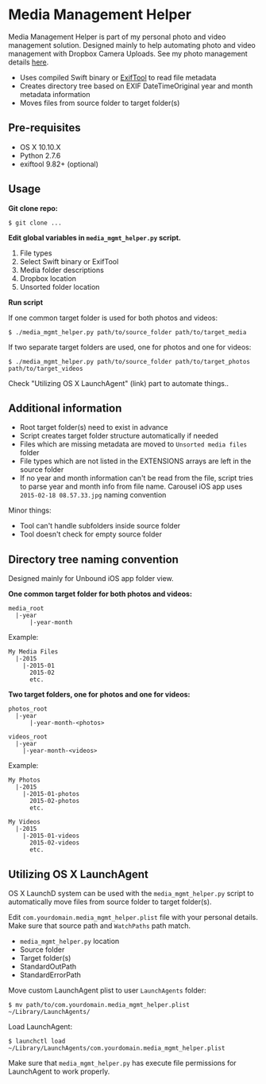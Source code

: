 Media Management Helper
=======================

Media Management Helper is part of my personal photo and video management solution. Designed mainly to help automating photo and video management with Dropbox Camera Uploads. See my photo management details [here](http://www.trrt.me/#!./md/photo_management.md).

- Uses compiled Swift binary or  [ExifTool](http://www.sno.phy.queensu.ca/~phil/exiftool/) to read file metadata
- Creates directory tree based on EXIF DateTimeOriginal year and month metadata information
- Moves files from source folder to target folder(s)

Pre-requisites
--------------

- OS X 10.10.X
- Python 2.7.6
- exiftool 9.82+ (optional)

Usage
-----

**Git clone repo:**

`$ git clone ...`

**Edit global variables in `media_mgmt_helper.py` script.**

1. File types
2. Select Swift binary or ExifTool
3. Media folder descriptions
4. Dropbox location
5. Unsorted folder location

**Run script**

If one common target folder is used for both photos and videos:

`$ ./media_mgmt_helper.py path/to/source_folder path/to/target_media`

If two separate target folders are used, one for photos and one for videos:

`$ ./media_mgmt_helper.py path/to/source_folder path/to/target_photos path/to/target_videos`

Check "Utilizing OS X LaunchAgent" (link) part to automate things..

Additional information
----------------------

- Root target folder(s) need to exist in advance
- Script creates target folder structure automatically if needed
- Files which are missing metadata are moved to `Unsorted media files` folder
- File types which are not listed in the EXTENSIONS arrays are left in the source folder
- If no year and month information can't be read from the file, script tries to parse year and month info from file name. Carousel iOS app uses `2015-02-18 08.57.33.jpg` naming convention

Minor things:

- Tool can't handle subfolders inside source folder
- Tool doesn't check for empty source folder


Directory tree naming convention
--------------------------------

Designed mainly for Unbound iOS app folder view.

**One common target folder for both photos and videos:**

```
media_root
  |-year
      |-year-month
```

Example:

```
My Media Files
  |-2015
    |-2015-01
      2015-02
      etc.
```

**Two target folders, one for photos and one for videos:**


```
photos_root
  |-year
      |-year-month-<photos>

videos_root
  |-year
    |-year-month-<videos>
```

Example:

```
My Photos
  |-2015
    |-2015-01-photos
      2015-02-photos
      etc.

My Videos
  |-2015
    |-2015-01-videos
      2015-02-videos
      etc.
```

Utilizing OS X LaunchAgent
--------------------------

OS X LaunchD system can be used with the `media_mgmt_helper.py` script to automatically move files from source folder to target folder(s).

Edit `com.yourdomain.media_mgmt_helper.plist` file with your personal details. Make sure that source path and `WatchPaths` path match.

- `media_mgmt_helper.py` location
- Source folder
- Target folder(s)
- StandardOutPath
- StandardErrorPath

Move custom LaunchAgent plist to user `LaunchAgents` folder:

`$ mv path/to/com.yourdomain.media_mgmt_helper.plist ~/Library/LaunchAgents/`

Load LaunchAgent:

`$ launchctl load ~/Library/LaunchAgents/com.yourdomain.media_mgmt_helper.plist`

Make sure that `media_mgmt_helper.py` has execute file permissions for LaunchAgent to work properly.
